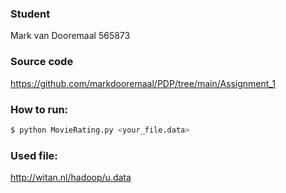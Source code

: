 ### Student
Mark van Dooremaal
565873

### Source code
https://github.com/markdooremaal/PDP/tree/main/Assignment_1

### How to run:
```bash
$ python MovieRating.py <your_file.data>
```

### Used file:
http://witan.nl/hadoop/u.data